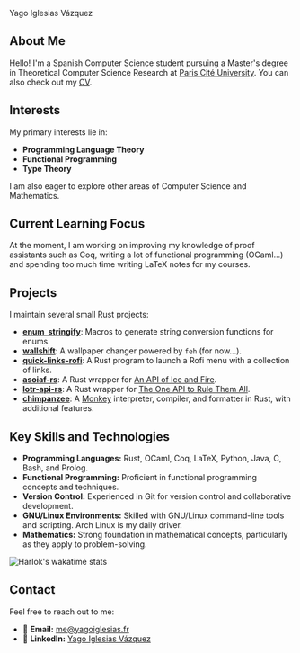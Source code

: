 Yago Iglesias Vázquez

## About Me

Hello! I'm a Spanish Computer Science student pursuing a Master's degree in Theoretical Computer Science Research at
[Paris Cité University](https://u-paris.fr/en/). You can also check out my [CV](https://github.com/Yag000/cv).

## Interests

My primary interests lie in:

- **Programming Language Theory**
- **Functional Programming**
- **Type Theory**

I am also eager to explore other areas of Computer Science and Mathematics.

## Current Learning Focus

At the moment, I am working on improving my knowledge of proof assistants such as Coq, writing a lot of functional programming (OCaml...) and spending too much time
writing LaTeX notes for my courses.

## Projects

I maintain several small Rust projects:

- [**enum_stringify**](https://github.com/Yag000/enum_stringify): Macros to generate string conversion functions for enums.
- [**wallshift**](https://github.com/Yag000/wallshift): A wallpaper changer powered by `feh` (for now...).
- [**quick-links-rofi**](https://github.com/Yag000/quick-links-rofi): A Rust program to launch a Rofi menu with a collection of links.
- [**asoiaf-rs**](https://github.com/Yag000/asoiaf-rs): A Rust wrapper for [An API of Ice and Fire](https://anapioficeandfire.com/).
- [**lotr-api-rs**](https://github.com/Yag000/lotr-api-rs): A Rust wrapper for [The One API to Rule Them All](https://the-one-api.dev/).
- [**chimpanzee**](https://github.com/Yag000/chimpanzee): A [Monkey](https://monkeylang.org/) interpreter, compiler, and formatter in Rust, with additional features.

## Key Skills and Technologies

- **Programming Languages:** Rust, OCaml, Coq, LaTeX, Python, Java, C, Bash, and Prolog.
- **Functional Programming:** Proficient in functional programming concepts and techniques.
- **Version Control:** Experienced in Git for version control and collaborative development.
- **GNU/Linux Environments:** Skilled with GNU/Linux command-line tools and scripting. Arch Linux is my daily driver.
- **Mathematics:** Strong foundation in mathematical concepts, particularly as they apply to problem-solving.

![Harlok's wakatime stats](https://github-readme-stats.vercel.app/api/top-langs?username=Yag000&langs_count=6&layout=donut)

## Contact

Feel free to reach out to me:

- 📧 **Email:** [me@yagoiglesias.fr](mailto:me@yagoiglesias.fr)
- 📝 **LinkedIn:** [Yago Iglesias Vázquez](https://www.linkedin.com/in/yago-iglesias-vázquez-118a58284)

